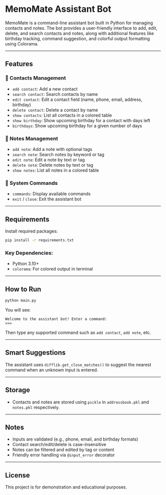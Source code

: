 # MemoMate Assistant Bot

MemoMate is a command-line assistant bot built in Python for managing contacts and notes. The bot provides a user-friendly interface to add, edit, delete, and search contacts and notes, along with additional features like birthday tracking, command suggestion, and colorful output formatting using Colorama.

---

## Features

### 📇 Contacts Management

* `add contact`: Add a new contact
* `search contact`: Search contacts by name
* `edit contact`: Edit a contact field (name, phone, email, address, birthday)
* `delete contact`: Delete a contact by name
* `show contacts`: List all contacts in a colored table
* `show birthday`: Show upcoming birthday for a contact with days left
* `birthdays`: Show upcoming birthday for a given number of days

### 📜 Notes Management

* `add note`: Add a note with optional tags
* `search note`: Search notes by keyword or tag
* `edit note`: Edit a note by text or tag
* `delete note`: Delete notes by text or tag
* `show notes`: List all notes in a colored table

### 🔹 System Commands

* `commands`: Display available commands
* `exit` / `close`: Exit the assistant bot

---

## Requirements

Install required packages:

```bash
pip install -r requirements.txt
```

### Key Dependencies:

* Python 3.10+
* `colorama`: For colored output in terminal

---

## How to Run

```bash
python main.py
```

You will see:

```
Welcome to the assistant bot! Enter a command:
>>>
```

Then type any supported command such as `add contact`, `add note`, etc.

---

## Smart Suggestions

The assistant uses `difflib.get_close_matches()` to suggest the nearest command when an unknown input is entered.

---

## Storage

* Contacts and notes are stored using `pickle` in `addressbook.pkl` and `notes.pkl` respectively.

---

## Notes

* Inputs are validated (e.g., phone, email, and birthday formats)
* Contact search/edit/delete is case-insensitive
* Notes can be filtered and edited by tag or content
* Friendly error handling via `@input_error` decorator

---

## License

This project is for demonstration and educational purposes.
